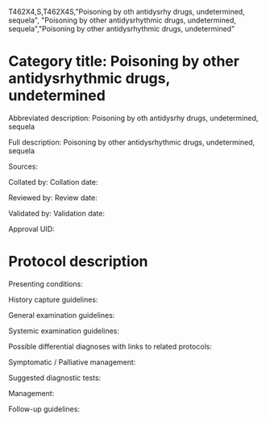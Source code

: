 T462X4,S,T462X4S,"Poisoning by oth antidysrhy drugs, undetermined, sequela", "Poisoning by other antidysrhythmic drugs, undetermined, sequela","Poisoning by other antidysrhythmic drugs, undetermined"
# Category title: Poisoning by other antidysrhythmic drugs, undetermined

Abbreviated description: Poisoning by oth antidysrhy drugs, undetermined, sequela

Full description: Poisoning by other antidysrhythmic drugs, undetermined, sequela

Sources:

Collated by:
Collation date:

Reviewed by:
Review date:

Validated by:
Validation date:

Approval UID:

# Protocol description

Presenting conditions:

History capture guidelines:

General examination guidelines:

Systemic examination guidelines:

Possible differential diagnoses with links to related protocols:

Symptomatic / Palliative management:

Suggested diagnostic tests:

Management:

Follow-up guidelines:
